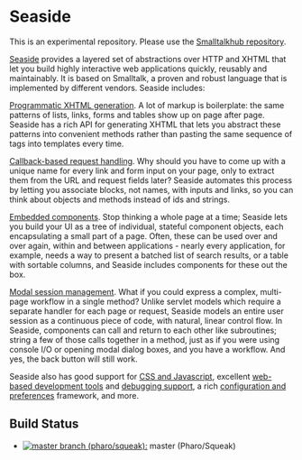 Seaside
=======
This is an experimental repository. Please use the [Smalltalkhub repository](http://www.smalltalkhub.com/#!/~Seaside).

[Seaside](http://www.seaside.st/) provides a layered set of abstractions over HTTP and XHTML that let you build highly interactive web applications quickly, reusably and maintainably. It is based on Smalltalk, a proven and robust language that is implemented by different vendors. Seaside includes:

[Programmatic XHTML generation](http://www.seaside.st/documentation/generating-html). A lot of markup is boilerplate: the same patterns of lists, links, forms and tables show up on page after page. Seaside has a rich API for generating XHTML that lets you abstract these patterns into convenient methods rather than pasting the same sequence of tags into templates every time.

[Callback-based request handling](http://www.seaside.st/documentation/callbacks). Why should you have to come up with a unique name for every link and form input on your page, only to extract them from the URL and request fields later? Seaside automates this process by letting you associate blocks, not names, with inputs and links, so you can think about objects and methods instead of ids and strings.

[Embedded components](http://www.seaside.st/documentation/subcomponents). Stop thinking a whole page at a time; Seaside lets you build your UI as a tree of individual, stateful component objects, each encapsulating a small part of a page. Often, these can be used over and over again, within and between applications - nearly every application, for example, needs a way to present a batched list of search results, or a table with sortable columns, and Seaside includes components for these out the box.

[Modal session management](http://www.seaside.st/documentation/call-and-answer). What if you could express a complex, multi-page workflow in a single method? Unlike servlet models which require a separate handler for each page or request, Seaside models an entire user session as a continuous piece of code, with natural, linear control flow. In Seaside, components can call and return to each other like subroutines; string a few of those calls together in a method, just as if you were using console I/O or opening modal dialog boxes, and you have a workflow. And yes, the back button will still work.

Seaside also has good support for [CSS and Javascript](http://www.seaside.st/documentation/css-and-js), excellent [web-based development tools](http://www.seaside.st/documentation/tools) and [debugging support](http://www.seaside.st/documentation/debugging), a rich [configuration and preferences](http://www.seaside.st/documentation/configuration-and-preferences) framework, and more.

## Build Status
 - [![master branch (pharo/squeak):](https://travis-ci.org/SeasideSt/Seaside.svg?branch=master)](https://travis-ci.org/SeasideSt/Seaside)  master (Pharo/Squeak)
